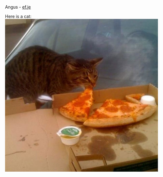 
Angus - [ef.je](https://ef.je)

Here is a cat:
![CAT](https://github.com/Gaunsessa/Gaunsessa/blob/master/cats/bread.jpg)
